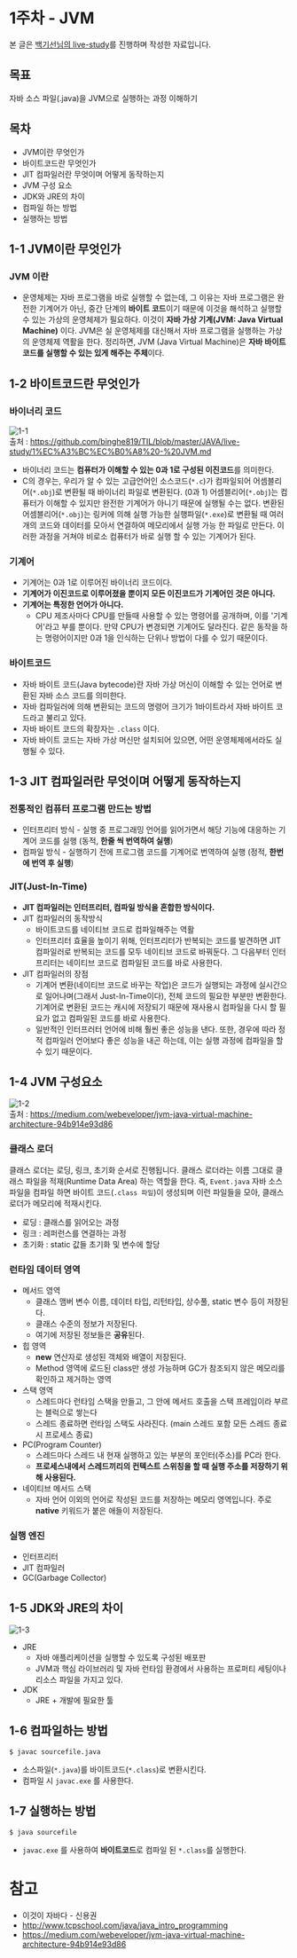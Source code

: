 # 1주차 - JVM
본 글은 [백기선님의 live-study](https://github.com/whiteship/live-study/issues)를 진행하며 작성한 자료입니다.  

## 목표
자바 소스 파일(.java)을 JVM으로 실행하는 과정 이해하기

## 목차
* JVM이란 무엇인가
* 바이트코드란 무엇인가
* JIT 컴파일러란 무엇이며 어떻게 동작하는지
* JVM 구성 요소
* JDK와 JRE의 차이
* 컴파일 하는 방법
* 실행하는 방법

## 1-1 JVM이란 무엇인가
  
### **JVM 이란** 
* 운영체제는 자바 프로그램을 바로 실행할 수 없는데, 그 이유는 자바 프로그램은 완전한 기계어가 아닌, 중간 단계의 **바이트 코드**이기 때문에 이것을 해석하고 실행할 수 있는 가상의 운영체제가 필요하다. 이것이 **자바 가상 기계(JVM: Java Virtual Machine)** 이다. JVM은 실 운영체제를 대신해서 자바 프로그램을 실행하는 가상의 운영체제 역활을 한다. 정리하면, JVM (Java Virtual Machine)은 **자바 바이트코드를 실행할 수 있는 있게 해주는 주체**이다.  

## 1-2 바이트코드란 무엇인가

### **바이너리 코드**

![1-1](https://user-images.githubusercontent.com/55661631/103167030-035c1900-486b-11eb-863f-e96ce42affcc.PNG)  
출처 : https://github.com/binghe819/TIL/blob/master/JAVA/live-study/1%EC%A3%BC%EC%B0%A8%20-%20JVM.md

* 바이너리 코드는 **컴퓨터가 이해할 수 있는 0과 1로 구성된 이진코드**를 의미한다.  
* C의 경우는, 우리가 알 수 있는 고급언어인 소스코드(```*.c```)가 컴파일되어 어셈블리어(```*.obj```)로 변환될 때 바이너리 파일로 변환된다. (0과 1) 어셈블리어(```*.obj```)는 컴퓨터가 이해할 수 있지만 완전한 기계어가 아니기 때문에 실행될 수는 없다. 변환된 어셈블리어(```*.obj```)는 링커에 의해 실행 가능한 실행파일(```*.exe```)로 변환될 때 여러 개의 코드와 데이터를 모아서 연결하여 메모리에서 실행 가능 한 파일로 만든다. 이러한 과정을 거쳐야 비로소 컴퓨터가 바로 실행 할 수 있는 기계어가 된다.

### **기계어**
* 기계어는 0과 1로 이루어진 바이너리 코드이다.
* **기계어가 이진코드로 이루어졌을 뿐이지 모든 이진코드가 기계어인 것은 아니다.**
* **기계어는 특정한 언어가 아니다.**
    - CPU 제조사마다 CPU를 만들때 사용할 수 있는 명령어를 공개하며, 이를 '기계어'라고 부를 뿐이다. 만약 CPU가 변경되면 기계어도 달라진다. 같은 동작을 하는 명령어이지만 0과 1을 인식하는 단위나 방법이 다를 수 있기 때문이다.

### **바이트코드**
* 자바 바이트 코드(Java bytecode)란 자바 가상 머신이 이해할 수 있는 언어로 변환된 자바 소스 코드를 의미한다.
* 자바 컴파일러에 의해 변환되는 코드의 명령어 크기가 1바이트라서 자바 바이트 코드라고 불리고 있다.
* 자바 바이트 코드의 확장자는 ```.class``` 이다.
* 자바 바이트 코드는 자바 가상 머신만 설치되어 있으면, 어떤 운영체제에서라도 실행될 수 있다.

## 1-3 JIT 컴파일러란 무엇이며 어떻게 동작하는지

### **전통적인 컴퓨터 프로그램 만드는 방법**
* 인터프리터 방식 - 실행 중 프로그래밍 언어를 읽어가면서 해당 기능에 대응하는 기계어 코드를 실행 (동적, **한줄 씩 번역하여 실행**)
* 컴파일 방식 - 실행하기 전에 프로그램 코드를 기계어로 번역하여 실행 (정적, **한번에 번역 후 실행**)

### **JIT(Just-In-Time)**
* **JIT 컴파일러는 인터프리터, 컴파일 방식을 혼합한 방식이다.**
* JIT 컴파일러의 동작방식
    - 바이트코드를 네이티브 코드로 컴파일해주는 역활
    - 인터프리터 효율을 높이기 위해, 인터프리터가 반복되는 코드를 발견하면 JIT 컴파일러로 반복되는 코드를 모두 네이티브 코드로 바꿔둔다. 그 다음부터 인터프리터는 네이티브 코드로 컴파일된 코드를 바로 사용한다.
* JIT 컴파일러의 장점
    - 기계어 변환(네이티브 코드로 바꾸는 작업)은 코드가 실행되는 과정에 실시간으로 일어나며(그래서 Just-In-Time이다), 전체 코드의 필요한 부분만 변환한다. 기계어로 변환된 코드는 캐시에 저장되기 때문에 재사용시 컴파일을 다시 할 필요가 없고 컴파일된 코드를 바로 사용한다.
    - 일반적인 인터프러터 언어에 비해 훨씬 좋은 성능을 낸다. 또한, 경우에 따라 정적 컴파일러 언어보다 좋은 성능을 내곤 하는데, 이는 실행 과정에 컴파일을 할 수 있기 때문이다.

## 1-4 JVM 구성요소

![1-2](https://user-images.githubusercontent.com/55661631/103167039-10790800-486b-11eb-9912-f4e076da30a1.PNG)  
출처 : https://medium.com/webeveloper/jvm-java-virtual-machine-architecture-94b914e93d86

### **클래스 로더** 
클래스 로더는 로딩, 링크, 초기화 순서로 진행됩니다. 클래스 로더라는 이름 그대로 클래스 파일을 적재(Runtime Data Area) 하는 역할을 한다. 즉, ```Event.java``` 자바 소스 파일을 컴파일 하면 바이트 코드(```.class 파일```)이 생성되며 이런 파일들을 모아, 클래스 로더가 메모리에 적재시킨다.
* 로딩 : 클래스를 읽어오는 과정
* 링크 : 레퍼런스를 연결하는 과정
* 초기화 : static 값들 초기화 및 변수에 할당

### **런타임 데이터 영역**
* 메서드 영역
    - 클래스 맴버 변수 이름, 데이터 타입, 리턴타입, 상수풀, static 변수 등이 저장된다.
    - 클래스 수준의 정보가 저장된다.
    - 여기에 저장된 정보들은 **공유**된다.
* 힙 영역
    - **new** 연산자로 생성된 객체와 배열이 저장된다.
    - Method 영역에 로드된 class만 생성 가능하며 GC가 참조되지 않은 메모리를 확인하고 제거하는 영역
* 스택 영역
    - 스레드마다 런타임 스택을 만들고, 그 안에 메서드 호출을 스택 프레임이라 부르는 블럭으로 쌓는다
    - 스레드 종료하면 런타임 스택도 사라진다. (main 스레드 포함 모든 스레드 종료시 프로세스 종료)
* PC(Program Counter)
    - 스레드마다 스레드 내 현재 실행하고 있는 부분의 포인터(주소)를 PC라 한다.
    - **프로세스내에서 스레드끼리의 컨텍스트 스위칭을 할 때 실행 주소를 저장하기 위해 사용된다.**
* 네이티브 메서드 스택
    - 자바 언어 이외의 언어로 작성된 코드를 저장하는 메모리 영역입니다. 주로 **native** 키워드가 붙은 애들이 저장된다.

### **실행 엔진**
* 인터프리터
* JIT 컴파일러
* GC(Garbage Collector)

## 1-5 JDK와 JRE의 차이

![1-3](https://user-images.githubusercontent.com/55661631/103167043-1bcc3380-486b-11eb-8d18-78c6fa2c68b5.PNG)

* JRE
    - 자바 애플리케이션을 실행할 수 있도록 구성된 배포판
    - JVM과 핵심 라이브러리 및 자바 런타임 환경에서 사용하는 프로퍼티 세팅이나 리소스 파일을 가지고 있다.
* JDK
    - JRE + 개발에 필요한 툴

## 1-6 컴파일하는 방법
```
$ javac sourcefile.java
```
* 소스파일(```*.java```)를 바이트코드(```*.class```)로 변환시킨다.
* 컴파일 시 ```javac.exe``` 를 사용한다.
 
## 1-7 실행하는 방법
```
$ java sourcefile
```
* ```javac.exe``` 를 사용하여 **바이트코드**로 컴파일 된 ```*.class```를 실행한다.

# 참고
* 이것이 자바다 - 신용권
* http://www.tcpschool.com/java/java_intro_programming
* https://medium.com/webeveloper/jvm-java-virtual-machine-architecture-94b914e93d86

